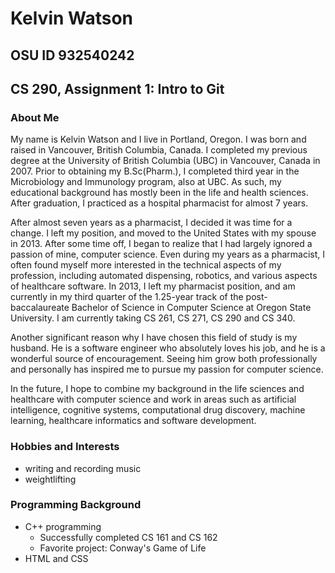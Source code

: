 # Kelvin Watson
## OSU ID 932540242
## CS 290, Assignment 1: Intro to Git

### About Me

My name is Kelvin Watson and I live in Portland, Oregon. I was born and raised in Vancouver, British Columbia, Canada. I completed my previous degree at the University of British Columbia (UBC) in Vancouver, Canada in 2007. Prior to obtaining my B.Sc(Pharm.), I completed third year in the Microbiology and Immunology program, also at UBC. As such, my educational background has mostly been in the life and health sciences. After graduation, I practiced as a hospital pharmacist for almost 7 years. 

After almost seven years as a pharmacist, I decided it was time for a change. I left my position, and moved to the United States with my spouse in 2013. After some time off, I began to realize that I had largely ignored a passion of mine, computer science. Even during my years as a pharmacist, I often found myself more interested in the technical aspects of my profession, including automated dispensing, robotics, and various aspects of healthcare software. In 2013, I left my pharmacist position, and am currently in my third quarter of the 1.25-year track of the post-baccalaureate Bachelor of Science in Computer Science at Oregon State University. I am currently taking CS 261, CS 271, CS 290 and CS 340.

Another significant reason why I have chosen this field of study is my husband. He is a software engineer who absolutely loves his job, and he is a wonderful source of encouragement. Seeing him grow both professionally and personally has inspired me to pursue my passion for computer science.

In the future, I hope to combine my background in the life sciences and healthcare with computer science and work in areas such as artificial intelligence, cognitive systems, computational drug discovery, machine learning, healthcare informatics and software development.

### Hobbies and Interests

* writing and recording music
* weightlifting

### Programming Background

* C++ programming
	* Successfully completed CS 161 and CS 162
	* Favorite project: Conway's Game of Life
* HTML and CSS
